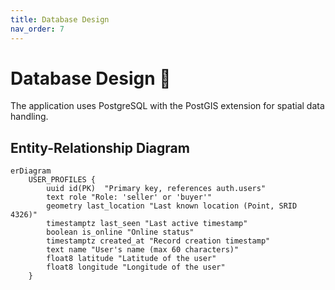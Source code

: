 ```yaml
---
title: Database Design
nav_order: 7
---
```

# **Database Design 💾**

The application uses PostgreSQL with the PostGIS extension for spatial data handling.

## **Entity-Relationship Diagram**

```mermaid
erDiagram
    USER_PROFILES {
        uuid id(PK)  "Primary key, references auth.users"
        text role "Role: 'seller' or 'buyer'"
        geometry last_location "Last known location (Point, SRID 4326)"
        timestamptz last_seen "Last active timestamp"
        boolean is_online "Online status"
        timestamptz created_at "Record creation timestamp"
        text name "User's name (max 60 characters)"
        float8 latitude "Latitude of the user"
        float8 longitude "Longitude of the user"
    }
```
